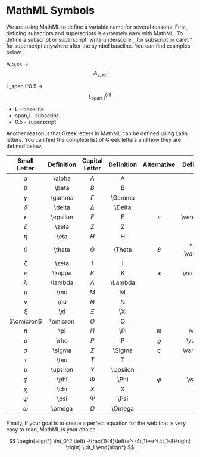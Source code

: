 # MathML Symbols

We are using MathML to define a variable name for several reasons. First, defining subscripts and superscripts is extremely easy with MathML. To define a subscript or superscript, write underscore `_` for subscript or caret `^` for superscript anywhere after the symbol baseline. You can find examples below.

A\_s,xx -> $$A_{s,xx}$$

L\_span,i^0.5 -> $$L_{span,i}^{0.5}$$

* L - baseline
* span,i - subscript
* 0.5 - superscript

Another reason is that Greek letters in MathML can be defined using Latin letters. You can find the complete list of Greek letters and how they are defined below.

| Small Letter | Definition | Capital Letter | Definition |  Alternative  |     Definition     |
| :----------: | :--------: | :------------: | :--------: | :-----------: | :----------------: |
|   $\alpha$   |   \alpha   |       $A$      |      A     |               |                    |
|    $\beta$   |    \beta   |       $B$      |      B     |               |                    |
|   $\gamma$   |   \gamma   |    $\Gamma$    |   \Gamma   |               |                    |
|   $\delta$   |   \delta   |    $\Delta$    |   \Delta   |               |                    |
|  $\epsilon$  |  \epsilon  |       $E$      |      E     | $\varepsilon$ |     \varepsilon    |
|    $\zeta$   |    \zeta   |       $Z$      |      Z     |               |                    |
|    $\eta$    |    \eta    |       $H$      |      H     |               |                    |
|   $\theta$   |   \theta   |    $\Theta$    |   \Theta   |  $\vartheta$  | \*\*\*\* \vartheta |
|    $\zeta$   |    \zeta   |       $I$      |      I     |               |                    |
|   $\kappa$   |   \kappa   |       $K$      |      K     |  $\varkappa$  |      \varkappa     |
|   $\lambda$  |   \lambda  |    $\Lambda$   |   \Lambda  |               |                    |
|     $\mu$    |     \mu    |       $M$      |      M     |               |                    |
|     $\nu$    |     \nu    |       $N$      |      N     |               |                    |
|     $\xi$    |     \xi    |      $\Xi$     |     \Xi    |               |                    |
|  $\omicron$  |  \omicron  |       $O$      |      O     |               |                    |
|     $\pi$    |     \pi    |      $\Pi$     |     \Pi    |    $\varpi$   |       \varpi       |
|    $\rho$    |    \rho    |       $P$      |      P     |   $\varrho$   |       \varrho      |
|   $\sigma$   |   \sigma   |    $\Sigma$    |   \Sigma   |  $\varsigma$  |      \varsigma     |
|    $\tau$    |    \tau    |       $T$      |      T     |               |                    |
|  $\upsilon$  |  \upsilon  |   $\Upsilon$   |  \Upsilon  |               |                    |
|    $\phi$    |    \phi    |     $\Phi$     |    \Phi    |   $\varphi$   |       \varphi      |
|    $\chi$    |    \chi    |       $X$      |      X     |               |                    |
|    $\psi$    |    \psi    |     $\Psi$     |    \Psi    |               |                    |
|   $\omega$   |   \omega   |    $\Omega$    |   \Omega   |               |                    |

Finally, if your goal is to create a perfect equation for the web that is very easy to read, MathML is your choice.

$$
\begin{align*} \int_0^2 \left( -\frac{1}{4}\left(e^{-4t_1}+e^{4t_1-8}\right) \right) \,dt_1 \end{align*}
$$
